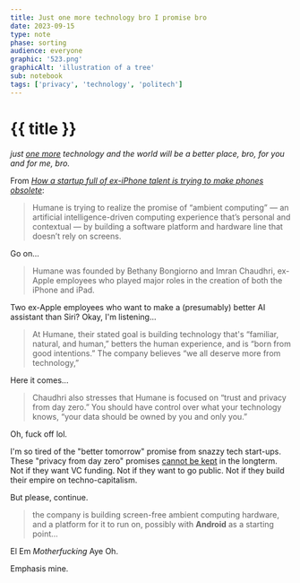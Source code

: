 ```yaml
---
title: Just one more technology bro I promise bro
date: 2023-09-15
type: note
phase: sorting
audience: everyone
graphic: '523.png'
graphicAlt: 'illustration of a tree'
sub: notebook
tags: ['privacy', 'technology', 'politech']
---
```

# {{ title }}

*just [one more](https://x.com/MidTNDSA/status/1529594847459389440) technology and the world will be a better place, bro, for you and for me, bro.*

From *[How a startup full of ex-iPhone talent is trying to make phones obsolete](https://www.inverse.com/tech/humane-projection-device-ex-apple-employees-artificial-intelligence)*:

> Humane is trying to realize the promise of “ambient computing” — an artificial intelligence-driven computing experience that’s personal and contextual — by building a software platform and hardware line that doesn’t rely on screens.

Go on...


> Humane was founded by Bethany Bongiorno and Imran Chaudhri, ex-Apple employees who played major roles in the creation of both the iPhone and iPad. 


Two ex-Apple employees who want to make a (presumably) better AI assistant than Siri? Okay, I'm listening...

> At Humane, their stated goal is building technology that's “familiar, natural, and human,” betters the human experience, and is “born from good intentions.” The company believes “we all deserve more from technology,” 

Here it comes...

> Chaudhri also stresses that Humane is focused on “trust and privacy from day zero.” You should have control over what your technology knows, “your data should be owned by you and only you.”

Oh, fuck off lol. 

I'm so tired of the "better tomorrow" promise from snazzy tech start-ups. These "privacy from day zero" promises [cannot be kept](https://en.wikipedia.org/wiki/Don%27t_be_evil) in the longterm. Not if they want VC funding. Not if they want to go public. Not if they build their empire on techno-capitalism. 

But please, continue. 

> the company is building screen-free ambient computing hardware, and a platform for it to run on, possibly with **Android** as a starting point...

El Em *Motherfucking* Aye Oh. 

Emphasis mine. 